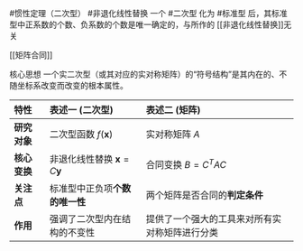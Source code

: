 #惯性定理（二次型） #非退化线性替换 
一个 #二次型 化为 #标准型 后，其标准型中正系数的个数、负系数的个数是唯一确定的，与所作的  [[非退化线性替换]]无关


[[矩阵合同]]

核心思想 
一个实二次型（或其对应的实对称矩阵）的“符号结构”是其内在的、不随坐标系改变而改变的根本属性。


| 特性 | 表述一 (二次型) | 表述二 (矩阵) |
| :--- | :--- | :--- |
| **研究对象** | 二次型函数 $f(\mathbf{x})$ | 实对称矩阵 $A$ |
| **核心变换** | 非退化线性替换 $\mathbf{x} = C\mathbf{y}$ | 合同变换 $B = C^T A C$ |
| **关注点** | 标准型中正负项**个数的唯一性** | 两个矩阵是否合同的**判定条件** |
| **作用** | 强调了二次型内在结构的不变性 | 提供了一个强大的工具来对所有实对称矩阵进行分类 |
